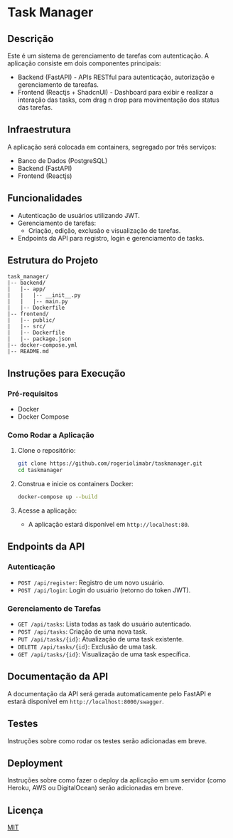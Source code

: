 # Task Manager

## Descrição

Este é um sistema de gerenciamento de tarefas com autenticação.
A aplicação consiste em dois componentes principais:

- Backend (FastAPI) - APIs RESTful para autenticação, autorização e gerenciamento de tareafas.
- Frontend (Reactjs + ShadcnUI) - Dashboard para exibir e realizar a interação das tasks, com drag n drop para movimentação dos status das tarefas.

## Infraestrutura

A aplicação será colocada em containers, segregado por três serviços:

- Banco de Dados (PostgreSQL)
- Backend (FastAPI)
- Frontend (Reactjs)

## Funcionalidades

- Autenticação de usuários utilizando JWT.
- Gerenciamento de tarefas:
  - Criação, edição, exclusão e visualização de tarefas.
- Endpoints da API para registro, login e gerenciamento de tasks.

## Estrutura do Projeto

```plaintext
task_manager/
|-- backend/
|   |-- app/
|   |   |-- __init__.py
|   |   |-- main.py
|   |-- Dockerfile
|-- frontend/
|   |-- public/
|   |-- src/
|   |-- Dockerfile
|   |-- package.json
|-- docker-compose.yml
|-- README.md
```

## Instruções para Execução

### Pré-requisitos

- Docker
- Docker Compose

### Como Rodar a Aplicação

1. Clone o repositório:

   ```sh
   git clone https://github.com/rogeriolimabr/taskmanager.git
   cd taskmanager
   ```

2. Construa e inicie os containers Docker:

   ```sh
   docker-compose up --build
   ```

3. Acesse a aplicação:
   - A aplicação estará disponível em `http://localhost:80`.

## Endpoints da API

### Autenticação

- `POST /api/register`: Registro de um novo usuário.
- `POST /api/login`: Login do usuário (retorno do token JWT).

### Gerenciamento de Tarefas

- `GET /api/tasks`: Lista todas as task do usuário autenticado.
- `POST /api/tasks`: Criação de uma nova task.
- `PUT /api/tasks/{id}`: Atualização de uma task existente.
- `DELETE /api/tasks/{id}`: Exclusão de uma task.
- `GET /api/tasks/{id}`: Visualização de uma task específica.

## Documentação da API

A documentação da API será gerada automaticamente pelo FastAPI e estará disponível em `http://localhost:8000/swagger`.

## Testes

Instruções sobre como rodar os testes serão adicionadas em breve.

## Deployment

Instruções sobre como fazer o deploy da aplicação em um servidor (como Heroku, AWS ou DigitalOcean) serão adicionadas em breve.

## Licença

[MIT](LICENSE)
